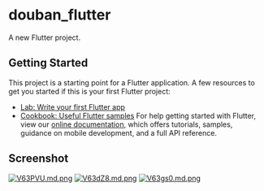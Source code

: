 # douban_flutter
A new Flutter project.

## Getting Started
This project is a starting point for a Flutter application.
A few resources to get you started if this is your first Flutter project:
- [Lab: Write your first Flutter app](https://flutter.dev/docs/get-started/codelab)
- [Cookbook: Useful Flutter samples](https://flutter.dev/docs/cookbook)
For help getting started with Flutter, view our 
[online documentation](https://flutter.dev/docs), which offers tutorials, 
samples, guidance on mobile development, and a full API reference.


## Screenshot
[![V63PVU.md.png](https://s2.ax1x.com/2019/06/10/V63PVU.md.png)](https://imgchr.com/i/V63PVU)
[![V63dZ8.md.png](https://s2.ax1x.com/2019/06/10/V63dZ8.md.png)](https://imgchr.com/i/V63dZ8)
[![V63gs0.md.png](https://s2.ax1x.com/2019/06/10/V63gs0.md.png)](https://imgchr.com/i/V63gs0)

